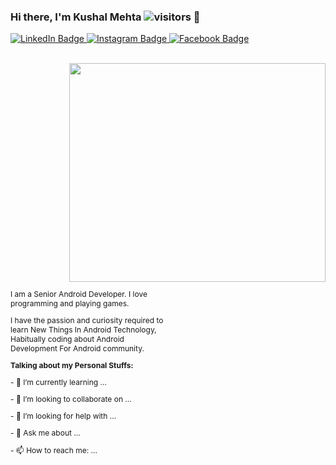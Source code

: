 ### Hi there, I'm Kushal Mehta ![visitors](https://visitor-badge.glitch.me/badge?page_id=KushalMehta1995.visitor-badge) 👋

<div id="badges">
  <a href="https://www.linkedin.com/in/kushal-mehta-81269016a">
    <img src="https://img.shields.io/badge/LinkedIn-blue?style=for-the-badge&logo=linkedin&logoColor=white" alt="LinkedIn Badge"/>
  </a>
  <a href="https://instagram.com/kush__mehta?igshid=YmMyMTA2M2Y=">
    <img src="https://img.shields.io/badge/Instagram-E4405F?style=for-the-badge&logo=instagram&logoColor=white" alt="Instagram Badge"/>
  </a>
  <a href="https://www.facebook.com/kushal.mehta.1995">
    <img src="https://img.shields.io/badge/Facebook-1877F2?style=for-the-badge&logo=facebook&logoColor=white" alt="Facebook Badge"/>
  </a>
</div>
<br>

<p align="center">
      <p I am a Senior Android Developer. I love programming and playing games. align="left">
      <p I have the passion and curiosity required to learn New Things In Android Technology>
      <p - 🤔  I’m currently working on something cool>
      <p - 🌱 I’m currently learning MVVM with Clean Architecture>
      <p - 👯 How to reach me: kushmehta1195@gmail.com>
      <p - 💬 Ask me about anything, I am happy to help>
      <img src="https://github.com/KushalMehta1995/KushalMehta1995/blob/main/93699-coding.gif" width="410" height="350" align="right"/>
</p>







<div style="height: 100%; width:100%; font-size:0; display:flex;">
    <div style="display:inline-block;zoom:1;vertical-align:top;font-size:12px;width:50%;">
      <p>
        I am a Senior Android Developer. I love programming and playing games.
      </p>
      <p>
        I have the passion and curiosity required to learn New Things In Android Technology, Habitually coding about Android Development For Android community.
      </p>
      <p>
        <b>Talking about my Personal Stuffs:</b>
      </p>
      <p>
        - 🌱 I’m currently learning ...
      </p>
      <p>
        - 👯 I’m looking to collaborate on ...
      </p>
      <p>
        - 🤔 I’m looking for help with ...
      </p>
      <p>
        - 💬 Ask me about ...
      </p>
      <p>
        - 📫 How to reach me: ...
      </p>
    </div>
   
</div>
<br>
<br>

<img height="180em" src="https://github-readme-stats.vercel.app/api?username=KushalMehta1995&show_icons=true&hide_border=true&&count_private=true&include_all_commits=true" />

![Top Langs](https://github-readme-stats.vercel.app/api/top-langs/?username=KushalMehta1995)




